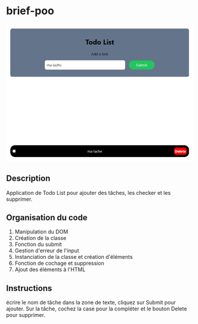 # brief-poo

![Rendu final](./Rendu.png)

## Description 
Application de Todo List pour ajouter des tâches, les checker et les supprimer.

## Organisation du code
1. Manipulation du DOM
2. Création de la classe
3. Fonction du submit
4. Gestion d'erreur de l'input
5. Instanciation de la classe et création d'éléments
6. Fonction de cochage et suppression
7. Ajout des éléments à l'HTML

## Instructions 
écrire le nom de tâche dans la zone de texte, cliquez sur Submit pour ajouter.
Sur la tâche, cochez la case pour la compléter et le bouton Delete pour supprimer.
